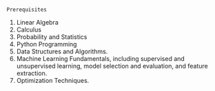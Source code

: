                                                               Prerequisites
1. Linear Algebra
2. Calculus
4. Probability and Statistics
5. Python Programming
6. Data Structures and Algorithms.
7. Machine Learning Fundamentals, including supervised and unsupervised learning, model selection and evaluation, and feature extraction.
8. Optimization Techniques.                                                              
